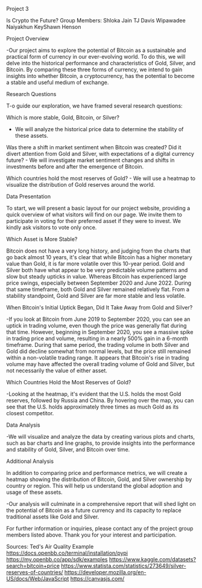 Project 3 

Is Crypto the Future?
Group Members:
Shloka Jain
TJ Davis
Wipawadee Naiyakhun
KeyShawn Henson

Project Overview

-Our project aims to explore the potential of Bitcoin as a sustainable and practical form of currency in our ever-evolving world. To do this, we will delve into the historical performance and characteristics of Gold, Silver, and Bitcoin. By comparing these three forms of currency, we intend to gain insights into whether Bitcoin, a cryptocurrency, has the potential to become a stable and useful medium of exchange.

Research Questions

T-o guide our exploration, we have framed several research questions:

Which is more stable, Gold, Bitcoin, or Silver? 

- We will analyze the historical price data to determine the stability of these assets.

Was there a shift in market sentiment when Bitcoin was created? Did it divert attention from Gold and Silver, with expectations of a digital currency future? - We will investigate market sentiment changes and shifts in investments before and after the emergence of Bitcoin.

Which countries hold the most reserves of Gold? - We will use a heatmap to visualize the distribution of Gold reserves around the world.

Data Presentation

To start, we will present a basic layout for our project website, providing a quick overview of what visitors will find on our page. We invite them to participate in voting for their preferred asset if they were to invest. We kindly ask visitors to vote only once.

Which Asset is More Stable?

Bitcoin does not have a very long history, and judging from the charts that go back almost 10 years, it's clear that while Bitcoin has a higher monetary value than Gold, it is far more volatile over this 10-year period. Gold and Silver both have what appear to be very predictable volume patterns and slow but steady upticks in value. Whereas Bitcoin has experienced large price swings, especially between September 2020 and June 2022. During that same timeframe, both Gold and Silver remained relatively flat. From a stability standpoint, Gold and Silver are far more stable and less volatile.

When Bitcoin's Initial Uptick Began, Did It Take Away from Gold and Silver?

-If you look at Bitcoin from June 2019 to September 2020, you can see an uptick in trading volume, even though the price was generally flat during that time. However, beginning in September 2020, you see a massive spike in trading price and volume, resulting in a nearly 500% gain in a 6-month timeframe. During that same period, the trading volume in both Silver and Gold did decline somewhat from normal levels, but the price still remained within a non-volatile trading range. It appears that Bitcoin's rise in trading volume may have affected the overall trading volume of Gold and Silver, but not necessarily the value of either asset.

Which Countries Hold the Most Reserves of Gold?

-Looking at the heatmap, it's evident that the U.S. holds the most Gold reserves, followed by Russia and China. By hovering over the map, you can see that the U.S. holds approximately three times as much Gold as its closest competitor.

Data Analysis

-We will visualize and analyze the data by creating various plots and charts, such as bar charts and line graphs, to provide insights into the performance and stability of Gold, Silver, and Bitcoin over time.

Additional Analysis

In addition to comparing price and performance metrics, we will create a heatmap showing the distribution of Bitcoin, Gold, and Silver ownership by country or region. This will help us understand the global adoption and usage of these assets.

-Our analysis will culminate in a comprehensive report that will shed light on the potential of Bitcoin as a future currency and its capacity to replace traditional assets like Gold and Silver.


For further information or inquiries, please contact any of the project group members listed above. Thank you for your interest and participation.

Sources:
Ted's Air Quality Example
<https://docs.openbb.co/terminal/installation/pypi>
<https://my.openbb.co/app/sdk/examples>
<https://www.kaggle.com/datasets?search=bitcoin+price>
<https://www.statista.com/statistics/273649/silver-reserves-of-countries/>
<https://developer.mozilla.org/en-US/docs/Web/JavaScript>
<https://canvasjs.com/>
